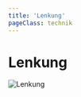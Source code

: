 ```yaml
---
title: 'Lenkung'
pageClass: technik
---
```


<infoBox>

# Lenkung

![Lenkung](/img/media/lenkrad.jpg "Lenkung")

</infoBox>

<YouTube videoid="ziXuGY2Dywg" desc="Verstehe die Lenkung & Servolenkung deines Autos"/>

<YouTube videoid="gPdK0Vi1lzU" desc="Wie funktioniert Servolenkung / Lenkunterstützung"/>

<YouTube videoid="DC6Opx_3EUo" start="9" desc="Wie kehrt das Lenkrad automatisch zur Mitte zurück" />

